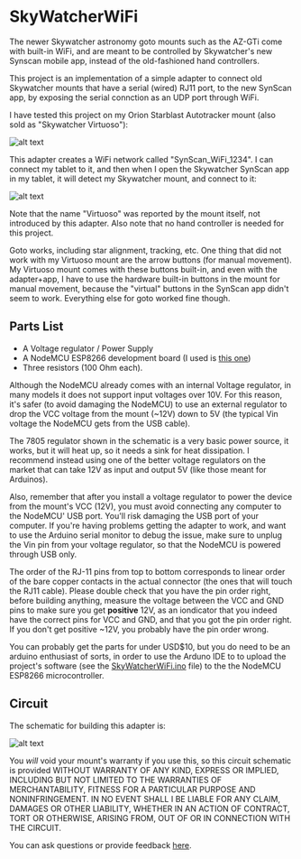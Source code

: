 # SkyWatcherWiFi

The newer Skywatcher astronomy goto mounts such as the AZ-GTi come with built-in WiFi, and are meant to be controlled by Skywatcher's new Synscan mobile app, instead of the old-fashioned hand controllers.

This project is an implementation of a simple adapter to connect old Skywatcher mounts that have a serial (wired) RJ11 port, to the new SynScan app, by exposing the serial connction as an UDP port through WiFi.

I have tested this project on my Orion Starblast Autotracker mount (also sold as "Skywatcher Virtuoso"):

![alt text](https://raw.githubusercontent.com/vlaate/SkyWatcherWiFi/master/mount.jpg "Skywatcher Virtuoso")

This adapter creates a WiFi network called "SynScan_WiFi_1234". I can connect my tablet to it, and then when I open the Skywatcher SynScan app in my tablet, it will detect my Skywatcher mount, and connect to it:

![alt text](https://raw.githubusercontent.com/vlaate/SkyWatcherWiFi/master/Screenshot.jpg "SkyWatcher App")

Note that the name "Virtuoso" was reported by the mount itself, not introduced by this adapter. Also note that no hand controller is needed for this project. 

Goto works, including star alignment, tracking, etc. One thing that did not work with my Virtuoso mount are the arrow buttons (for manual movement). My Virtuoso mount comes with these buttons built-in, and even with the adapter+app, I have to use the hardware built-in buttons in the mount for manual movement, because the "virtual" buttons in the SynScan app didn't seem to work. Everything else for goto worked fine though.

## Parts List

* A Voltage regulator / Power Supply
* A NodeMCU ESP8266 development board (I used is [this one](https://www.amazon.com/gp/product/B010O1G1ES))
* Three resistors (100 Ohm each). 

Although the NodeMCU already comes with an internal Voltage regulator, in many models it does not support input voltages over 10V. For this reason, it's safer (to avoid damaging the NodeMCU) to use an external regulator to drop the VCC voltage from the mount (~12V) down to 5V (the typical Vin voltage the NodeMCU gets from the USB cable).

The 7805 regulator shown in the schematic is a very basic power source, it works, but it will heat up, so it needs a sink for heat dissipation. I recommend instead using one of the better voltage regulators on the market that can take 12V as input and output 5V (like those meant for Arduinos). 

Also, remember that after you install a voltage regulator to power the device from the mount's VCC (12V), you must avoid connecting any computer to the NodeMCU' USB port. You'll risk damaging the USB port of your computer. If you're having problems getting the adapter to work, and want to use the Arduino serial monitor to debug the issue, make sure to unplug the Vin pin from your voltage regulator, so that the NodeMCU is powered through USB only.

The order of the RJ-11 pins from top to bottom corresponds to linear order of the bare copper contacts in the actual connector (the ones that will touch the RJ11 cable). Please double check that you have the pin order right, before building anything, measure the voltage between the VCC and GND pins to make sure you get **positive** 12V, as an iondicator that you indeed have the correct pins for VCC and GND, and that you got the pin order right. If you don't get positive ~12V, you probably have the pin order wrong.

You can probably get the parts for under USD$10, but you do need to be an arduino enthusiast of sorts, in order to use the Arduno IDE to to upload the project's software (see the [SkyWatcherWiFi.ino](https://github.com/vlaate/SkyWatcherWiFi/blob/master/SkyWatcherWiFi.ino) file) to the the NodeMCU ESP8266 microcontroller.

## Circuit

The schematic for building this adapter is:

![alt text](https://raw.githubusercontent.com/vlaate/SkyWatcherWiFi/master/circuit.png "SkyWatcher WiFi")

You *will* void your mount's warranty if you use this, so this circuit schematic is provided WITHOUT WARRANTY OF ANY KIND, EXPRESS OR IMPLIED, INCLUDING BUT NOT LIMITED TO THE WARRANTIES OF MERCHANTABILITY, FITNESS FOR A PARTICULAR PURPOSE AND NONINFRINGEMENT. IN NO EVENT SHALL I BE LIABLE FOR ANY CLAIM, DAMAGES OR OTHER LIABILITY, WHETHER IN AN ACTION OF CONTRACT, TORT OR OTHERWISE, ARISING FROM, OUT OF OR IN CONNECTION WITH THE CIRCUIT.

You can ask questions or provide feedback [here](https://www.cloudynights.com/topic/656206-diy-wifi-adapter-for-skywatcher-telescope-mounts/).
